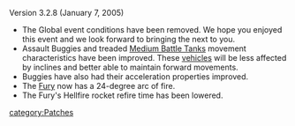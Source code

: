 Version 3.2.8 (January 7, 2005)

- The Global event conditions have been removed. We hope you enjoyed
  this event and we look forward to bringing the next to you.
- Assault Buggies and treaded [Medium Battle
  Tanks](Medium_Battle_Tank.md) movement characteristics have
  been improved. These [vehicles](vehicle.md) will be less
  affected by inclines and better able to maintain forward movements.
- Buggies have also had their acceleration properties improved.
- The [Fury](Fury.md) now has a 24-degree arc of fire.
- The Fury's Hellfire rocket refire time has been lowered.

[category:Patches](category:Patches.md)
